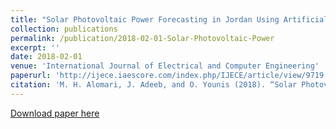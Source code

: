 ```yaml
---
title: "Solar Photovoltaic Power Forecasting in Jordan Using Artificial Neural Networks"
collection: publications
permalink: /publication/2018-02-01-Solar-Photovoltaic-Power
excerpt: ''
date: 2018-02-01
venue: 'International Journal of Electrical and Computer Engineering'
paperurl: 'http://ijece.iaescore.com/index.php/IJECE/article/view/9719'
citation: 'M. H. Alomari, J. Adeeb, and O. Younis (2018). “Solar Photovoltaic Power Forecasting in Jordan Using Artificial Neural Networks,” International Journal of Electrical and Computer Engineering, 8(1), 497-504, Feb. 2018.'
---
```


[Download paper here](http://ijece.iaescore.com/index.php/IJECE/article/view/9719/8775)
